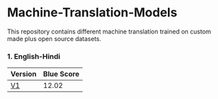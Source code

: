 # Machine-Translation-Models

This repository contains different machine translation trained on custom made plus open source datasets.

### 1. English-Hindi

| Version       | Blue Score    |
| ------------- | ------------- |
|     [V1](https://github.com/srijan14/Machine-Translation-Models/tree/master/eng-hin/v1)        |     12.02     |
